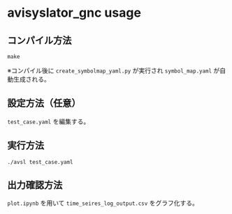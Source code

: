 # avisyslator_gnc usage

## コンパイル方法

```shell
make
```

※コンパイル後に ``create_symbolmap_yaml.py`` が実行され ``symbol_map.yaml`` が自動生成される。

## 設定方法（任意）

`` test_case.yaml `` を編集する。

## 実行方法

```shell
./avsl test_case.yaml
```

## 出力確認方法

`` plot.ipynb `` を用いて `` time_seires_log_output.csv `` をグラフ化する。

